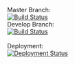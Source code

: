 Master Branch:<br />
[![Build Status](https://pingdong.visualstudio.com/Common%20Library/_apis/build/status/pingdong.aspnetcore?branchName=master)](https://pingdong.visualstudio.com/Common%20Library/_build/latest?definitionId=25&branchName=master)<br />
Develop Branch:<br />
[![Build Status](https://pingdong.visualstudio.com/Common%20Library/_apis/build/status/pingdong.aspnetcore?branchName=develop)](https://pingdong.visualstudio.com/Common%20Library/_build/latest?definitionId=25&branchName=develop)<br />
<br />
Deployment:<br />
[![Deployment Status](https://pingdong.vsrm.visualstudio.com/_apis/public/Release/badge/b57e1bf9-2061-450c-b27e-4c0fc8307b1a/17/17)](https://pingdong.visualstudio.com/Common%20Library/_release?view=all&definitionId=17)<br />

